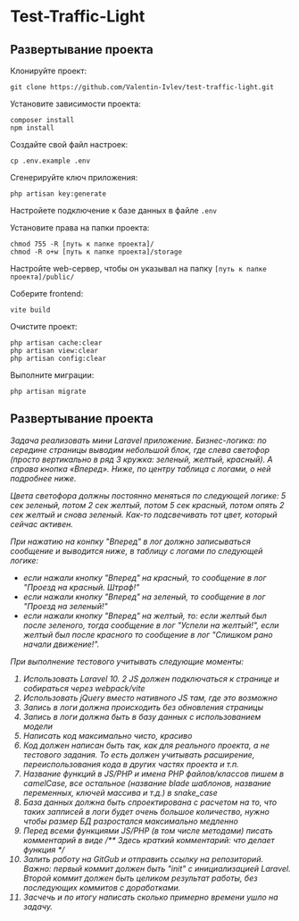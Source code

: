 # Test-Traffic-Light

## Развертывание проекта

Клонируйте проект:
```shell
git clone https://github.com/Valentin-Ivlev/test-traffic-light.git
```
Установите зависимости проекта:
```shell
composer install
npm install
```
Создайте свой файл настроек:
```shell
cp .env.example .env
```
Сгенерируйте ключ приложения:
```shell
php artisan key:generate
```
Настройете подключение к базе данных в файле `.env`

Установите права на папки проекта:
```shell
chmod 755 -R [путь к папке проекта]/
chmod -R o+w [путь к папке проекта]/storage
```
Настройте web-сервер, чтобы он указывал на папку `[путь к папке проекта]/public/`

Соберите frontend:
```shell
vite build
```
Очистите проект:
```shell
php artisan cache:clear
php artisan view:clear
php artisan config:clear
```
Выполните миграции:
```shell
php artisan migrate
```

## Развертывание проекта
<i>
Задача реализовать мини Laravel приложение.
Бизнес-логика: по середине страницы выводим небольшой блок, где слева светофор (просто вертикально в ряд 3 кружка: зеленый, желтый, красный).
А справа кнопка «Вперед».
Ниже, по центру таблица с логами, о ней подробнее ниже.

Цвета светофора должны постоянно меняться по следующей логике: 5 сек зеленый, потом 2 сек желтый, потом 5 сек красный, потом опять 2 сек желтый и снова зеленый. Как-то подсвечивать тот цвет, который сейчас активен.

При нажатию на конпку "Вперед" в лог должно записываться сообщение и выводится ниже, в таблицу с логами по следующей логике:
- если нажали кнопку "Вперед" на красный, то сообщение в лог "Проезд на красный. Штраф!"
- если нажали кнопку "Вперед" на зеленый, то сообщение в лог "Проезд на зеленый!"
- если нажали кнопку "Вперед" на желтый, то: если желтый был после зеленого, тогда сообщение в лог "Успели на желтый!", если желтый был после красного то сообщение в лог "Слишком рано начали движение!".

При выполнение тестового учитывать следующие моменты:
1. Использовать Laravel 10.
   2 JS должен подключаться к странице и собираться через webpack/vite
3. Использовать jQuery вместо нативного JS там, где это возможно
4. Запись в логи должна происходить без обновления страницы
5. Запись в логи должна быть в базу данных с использованием модели
6. Написать код максимально чисто, красиво
7. Код должен написан быть так, как для реального проекта, а не тестового задания. То есть должен учитывать расширение, переиспользования кода в других частях проекта и т.п.
8. Название функций в JS/PHP и имена PHP файлов/классов пишем в camelCase, все остальное (название blade шаблонов, название переменных, ключей массива и т.д.) в snake_case
9. База данных должна быть спроектирована с расчетом на то, что таких запписей в логи будет очень большое количество, нужно чтобы размер БД разростался максимально медленно
10. Перед всеми функциями JS/PHP (в том числе методами) писать комментарий в виде /** Здесь краткий комментарий: что делает функция */
11. Залить работу на GitGub и отправить ссылку на репозиторий. Важно: первый коммит должен быть "init" с инициализацией Laravel. Второй коммит должен быть целиком результат работы, без последующих коммитов с доработками.
12. Засчечь и по итогу написать сколько примерно времени ушло на задачу.
</i>
